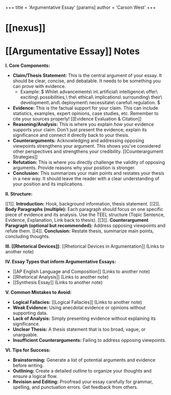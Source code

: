 +++
 title = 'Argumentative Essay'
[params]
	author = 'Carson West'
+++
# [[nexus]]
# [[Argumentative Essay]] Notes

**I. Core Components:**

* **Claim/Thesis Statement:**  This is the central argument of your essay. It should be clear, concise, and debatable.  It needs to be something you can *prove* with evidence.
    *  Example:   $ While\ advancements\ in\ artificial\ intelligence\ offer\ exciting\ possibilities,\ the\ ethical\ implications\ surrounding\ their\ development\ and\ deployment\ necessitate\ careful\ regulation. $ 
* **Evidence:** This is the factual support for your claim.  This can include statistics, examples, expert opinions, case studies, etc.  Remember to cite your sources properly! [[Evidence Evaluation & Citation]]
* **Reasoning/Analysis:** This is where you explain *how* your evidence supports your claim.  Don't just present the evidence; explain its significance and connect it directly back to your thesis.
* **Counterarguments:** Acknowledging and addressing opposing viewpoints strengthens your argument. This shows you've considered other perspectives and strengthens your credibility. [[Counterargument Strategies]]
* **Refutation:** This is where you directly challenge the validity of opposing arguments.  Provide reasons why your position is stronger.
* **Conclusion:** This summarizes your main points and restates your thesis in a new way.  It should leave the reader with a clear understanding of your position and its implications.


**II. Structure:**

[[1]]. **Introduction:**  Hook, background information, thesis statement.
[[2]]. **Body Paragraphs (multiple):** Each paragraph should focus on one specific piece of evidence and its analysis.  Use the TEEL structure (Topic Sentence, Evidence, Explanation, Link back to thesis).
[[3]]. **Counterargument Paragraph (optional but recommended):**  Address opposing viewpoints and refute them.
[[4]]. **Conclusion:** Restate thesis, summarize main points, concluding thoughts.

**III.  [[Rhetorical Devices]]:** [[Rhetorical Devices in Argumentation]]  (Links to another note)

**IV. Essay Types that inform Argumentative Essays:**

* [[AP English Language and Composition]] (Links to another note)
* [[Rhetorical Analysis]] (Links to another note)
* [[Synthesis Essay]] (Links to another note)


**V. Common Mistakes to Avoid:**

* **Logical Fallacies:**  [[Logical Fallacies]] (Links to another note)
* **Weak Evidence:**  Using anecdotal evidence or opinions without supporting data.
* **Lack of Analysis:**  Simply presenting evidence without explaining its significance.
* **Unclear Thesis:**  A thesis statement that is too broad, vague, or unarguable.
* **Insufficient Counterarguments:** Failing to address opposing viewpoints.


**VI.  Tips for Success:**

* **Brainstorming:**  Generate a list of potential arguments and evidence before writing.
* **Outlining:**  Create a detailed outline to organize your thoughts and ensure a logical flow.
* **Revision and Editing:**  Proofread your essay carefully for grammar, spelling, and punctuation errors.  Get feedback from others.


